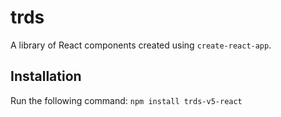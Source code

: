 # trds
A library of React components created using `create-react-app`.
## Installation
Run the following command:
`npm install trds-v5-react`